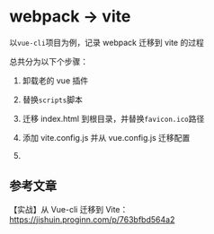# webpack -> vite

以`vue-cli`项目为例，记录 webpack 迁移到 vite 的过程

总共分为以下个步骤：

1. 卸载老的 vue 插件

2. 替换`scripts`脚本

3. 迁移 index.html 到根目录，并替换`favicon.ico`路径

4. 添加 vite.config.js 并从 vue.config.js 迁移配置

5. 

   

## 参考文章

【实战】从 Vue-cli 迁移到 Vite：https://jishuin.proginn.com/p/763bfbd564a2